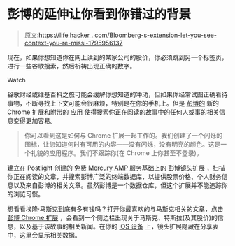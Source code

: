 # 彭博的延伸让你看到你错过的背景

> 原文:[https://life hacker . com/Bloomberg-s-extension-let-you-see-context-you-re-missi-1795956137](https://lifehacker.com/bloomberg-s-extension-lets-you-see-context-you-re-missi-1795956137)

现在，如果你想知道你在网上读到的某家公司的股价，你必须跳到另一个标签页，进行一些谷歌搜索，然后祈祷出现正确的数字。

Watch

谷歌财经或维基百科之旅可能会缓解你想知道的冲动，但如果你经常试图正确看待事物，不断寻找上下文可能会很麻烦，特别是在你的手机上。但是 [彭博的](https://www.bloomberg.com/mobile/bloomberg/) 新的 Chrome 扩展和附带的 [应用](https://itunes.apple.com/us/app/bloomberg/id281941097?mt=8) 使得搜索你正在阅读的故事中的任何人或事的相关信息变得更加容易。

> 你可以看到这是如何与 Chrome 扩展一起工作的。我们创建了一个闪烁的图标，让您知道何时有可用的内容——没有闪烁，没有明亮的颜色。这是一个礼貌的应用程序。我们不跟踪你(在 Chrome 上你甚至不登录)。

建立在 Postlight 创建的 [免费 Mercury AMP](https://mercury.postlight.com/) 服务基础上的 [彭博镜头扩展](https://chrome.google.com/webstore/detail/bloomberg/llgiblikeclfoebojkplbcmnicgcabhg?hl=en-US) ，扫描你正在阅读的文章，并搜索彭博广泛的终端数据库，以提供股票价格、个人财务信息以及来自彭博的相关文章。虽然彭博是一个数据仓库，但这个扩展并不能追踪你的浏览习惯。

想看看埃隆·马斯克到底有多有钱吗？打开你最喜欢的与马斯克相关的文章，点击 [彭博 Chrome 扩展](https://chrome.google.com/webstore/detail/bloomberg/llgiblikeclfoebojkplbcmnicgcabhg) ，会看到一个侧边栏出现关于马斯克、特斯拉(及其股价)的信息，以及基于该故事的相关新闻。在你的 [iOS 设备](https://itunes.apple.com/us/app/bloomberg/id281941097?mt=8) 上，镜头扩展隐藏在分享表中，这里会显示相关数据。